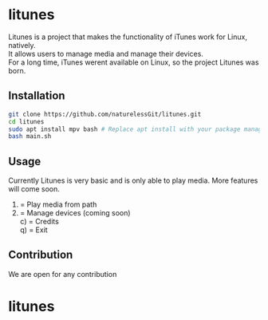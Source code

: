 # litunes
Litunes is a project that makes the functionality of iTunes work for Linux, natively. \
It allows users to manage media and manage their devices. \
For a long time, iTunes werent available on Linux, so the project Litunes was born.

## Installation

```bash
git clone https://github.com/naturelessGit/litunes.git
cd litunes
sudo apt install mpv bash # Replace apt install with your package manager
bash main.sh
```

## Usage
Currently Litunes is very basic and is only able to play media. More features will come soon. 
1) = Play media from path 
2) = Manage devices (coming soon)  \
c) = Credits \
q) = Exit 


## Contribution
We are open for any contribution


# litunes
